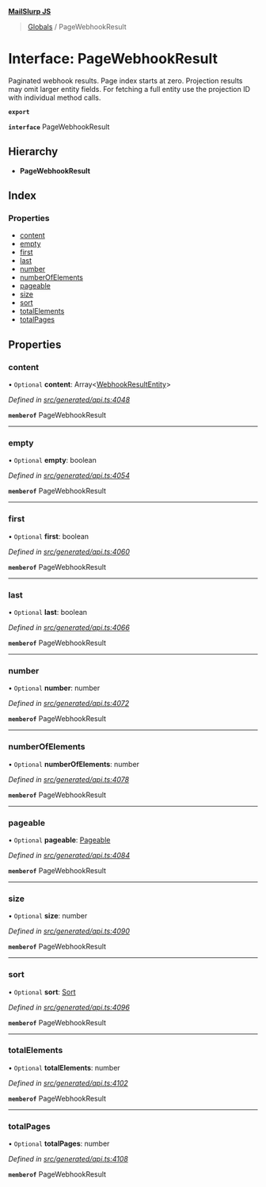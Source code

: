 **[MailSlurp JS](../README.md)**

> [Globals](../README.md) / PageWebhookResult

# Interface: PageWebhookResult

Paginated webhook results. Page index starts at zero. Projection results may omit larger entity fields. For fetching a full entity use the projection ID with individual method calls.

**`export`** 

**`interface`** PageWebhookResult

## Hierarchy

* **PageWebhookResult**

## Index

### Properties

* [content](pagewebhookresult.md#content)
* [empty](pagewebhookresult.md#empty)
* [first](pagewebhookresult.md#first)
* [last](pagewebhookresult.md#last)
* [number](pagewebhookresult.md#number)
* [numberOfElements](pagewebhookresult.md#numberofelements)
* [pageable](pagewebhookresult.md#pageable)
* [size](pagewebhookresult.md#size)
* [sort](pagewebhookresult.md#sort)
* [totalElements](pagewebhookresult.md#totalelements)
* [totalPages](pagewebhookresult.md#totalpages)

## Properties

### content

• `Optional` **content**: Array\<[WebhookResultEntity](../modules/webhookresultentity.md)>

*Defined in [src/generated/api.ts:4048](https://github.com/mailslurp/mailslurp-client/blob/05090ce/src/generated/api.ts#L4048)*

**`memberof`** PageWebhookResult

___

### empty

• `Optional` **empty**: boolean

*Defined in [src/generated/api.ts:4054](https://github.com/mailslurp/mailslurp-client/blob/05090ce/src/generated/api.ts#L4054)*

**`memberof`** PageWebhookResult

___

### first

• `Optional` **first**: boolean

*Defined in [src/generated/api.ts:4060](https://github.com/mailslurp/mailslurp-client/blob/05090ce/src/generated/api.ts#L4060)*

**`memberof`** PageWebhookResult

___

### last

• `Optional` **last**: boolean

*Defined in [src/generated/api.ts:4066](https://github.com/mailslurp/mailslurp-client/blob/05090ce/src/generated/api.ts#L4066)*

**`memberof`** PageWebhookResult

___

### number

• `Optional` **number**: number

*Defined in [src/generated/api.ts:4072](https://github.com/mailslurp/mailslurp-client/blob/05090ce/src/generated/api.ts#L4072)*

**`memberof`** PageWebhookResult

___

### numberOfElements

• `Optional` **numberOfElements**: number

*Defined in [src/generated/api.ts:4078](https://github.com/mailslurp/mailslurp-client/blob/05090ce/src/generated/api.ts#L4078)*

**`memberof`** PageWebhookResult

___

### pageable

• `Optional` **pageable**: [Pageable](pageable.md)

*Defined in [src/generated/api.ts:4084](https://github.com/mailslurp/mailslurp-client/blob/05090ce/src/generated/api.ts#L4084)*

**`memberof`** PageWebhookResult

___

### size

• `Optional` **size**: number

*Defined in [src/generated/api.ts:4090](https://github.com/mailslurp/mailslurp-client/blob/05090ce/src/generated/api.ts#L4090)*

**`memberof`** PageWebhookResult

___

### sort

• `Optional` **sort**: [Sort](sort.md)

*Defined in [src/generated/api.ts:4096](https://github.com/mailslurp/mailslurp-client/blob/05090ce/src/generated/api.ts#L4096)*

**`memberof`** PageWebhookResult

___

### totalElements

• `Optional` **totalElements**: number

*Defined in [src/generated/api.ts:4102](https://github.com/mailslurp/mailslurp-client/blob/05090ce/src/generated/api.ts#L4102)*

**`memberof`** PageWebhookResult

___

### totalPages

• `Optional` **totalPages**: number

*Defined in [src/generated/api.ts:4108](https://github.com/mailslurp/mailslurp-client/blob/05090ce/src/generated/api.ts#L4108)*

**`memberof`** PageWebhookResult

